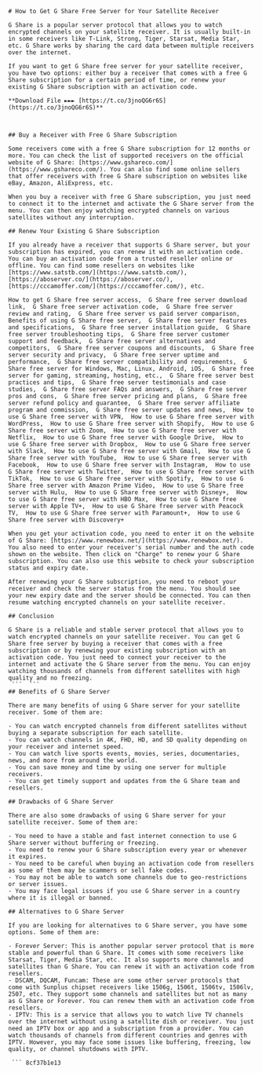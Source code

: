 ``` 
# How to Get G Share Free Server for Your Satellite Receiver
 
G Share is a popular server protocol that allows you to watch encrypted channels on your satellite receiver. It is usually built-in in some receivers like T-Link, Strong, Tiger, Starsat, Media Star, etc. G Share works by sharing the card data between multiple receivers over the internet.
 
If you want to get G Share free server for your satellite receiver, you have two options: either buy a receiver that comes with a free G Share subscription for a certain period of time, or renew your existing G Share subscription with an activation code.
 
**Download File ►►► [https://t.co/3jnoQG6r6S](https://t.co/3jnoQG6r6S)**


 
## Buy a Receiver with Free G Share Subscription
 
Some receivers come with a free G Share subscription for 12 months or more. You can check the list of supported receivers on the official website of G Share: [https://www.gshareco.com/](https://www.gshareco.com/). You can also find some online sellers that offer receivers with free G Share subscription on websites like eBay, Amazon, AliExpress, etc.
 
When you buy a receiver with free G Share subscription, you just need to connect it to the internet and activate the G Share server from the menu. You can then enjoy watching encrypted channels on various satellites without any interruption.
 
## Renew Your Existing G Share Subscription
 
If you already have a receiver that supports G Share server, but your subscription has expired, you can renew it with an activation code. You can buy an activation code from a trusted reseller online or offline. You can find some resellers on websites like [https://www.satstb.com/](https://www.satstb.com/), [https://aboserver.co/](https://aboserver.co/), [https://cccamoffer.com/](https://cccamoffer.com/), etc.
 
How to get G Share free server access,  G Share free server download link,  G Share free server activation code,  G Share free server review and rating,  G Share free server vs paid server comparison,  Benefits of using G Share free server,  G Share free server features and specifications,  G Share free server installation guide,  G Share free server troubleshooting tips,  G Share free server customer support and feedback,  G Share free server alternatives and competitors,  G Share free server coupons and discounts,  G Share free server security and privacy,  G Share free server uptime and performance,  G Share free server compatibility and requirements,  G Share free server for Windows, Mac, Linux, Android, iOS,  G Share free server for gaming, streaming, hosting, etc.,  G Share free server best practices and tips,  G Share free server testimonials and case studies,  G Share free server FAQs and answers,  G Share free server pros and cons,  G Share free server pricing and plans,  G Share free server refund policy and guarantee,  G Share free server affiliate program and commission,  G Share free server updates and news,  How to use G Share free server with VPN,  How to use G Share free server with WordPress,  How to use G Share free server with Shopify,  How to use G Share free server with Zoom,  How to use G Share free server with Netflix,  How to use G Share free server with Google Drive,  How to use G Share free server with Dropbox,  How to use G Share free server with Slack,  How to use G Share free server with Gmail,  How to use G Share free server with YouTube,  How to use G Share free server with Facebook,  How to use G Share free server with Instagram,  How to use G Share free server with Twitter,  How to use G Share free server with TikTok,  How to use G Share free server with Spotify,  How to use G Share free server with Amazon Prime Video,  How to use G Share free server with Hulu,  How to use G Share free server with Disney+,  How to use G Share free server with HBO Max,  How to use G Share free server with Apple TV+,  How to use G Share free server with Peacock TV,  How to use G Share free server with Paramount+,  How to use G Share free server with Discovery+
 
When you get your activation code, you need to enter it on the website of G Share: [https://www.renewbox.net/](https://www.renewbox.net/). You also need to enter your receiver's serial number and the auth code shown on the website. Then click on "Charge" to renew your G Share subscription. You can also use this website to check your subscription status and expiry date.
 
After renewing your G Share subscription, you need to reboot your receiver and check the server status from the menu. You should see your new expiry date and the server should be connected. You can then resume watching encrypted channels on your satellite receiver.
 
## Conclusion
 
G Share is a reliable and stable server protocol that allows you to watch encrypted channels on your satellite receiver. You can get G Share free server by buying a receiver that comes with a free subscription or by renewing your existing subscription with an activation code. You just need to connect your receiver to the internet and activate the G Share server from the menu. You can enjoy watching thousands of channels from different satellites with high quality and no freezing.
 ```  ``` 
## Benefits of G Share Server
 
There are many benefits of using G Share server for your satellite receiver. Some of them are:
 
- You can watch encrypted channels from different satellites without buying a separate subscription for each satellite.
- You can watch channels in 4K, FHD, HD, and SD quality depending on your receiver and internet speed.
- You can watch live sports events, movies, series, documentaries, news, and more from around the world.
- You can save money and time by using one server for multiple receivers.
- You can get timely support and updates from the G Share team and resellers.

## Drawbacks of G Share Server
 
There are also some drawbacks of using G Share server for your satellite receiver. Some of them are:

- You need to have a stable and fast internet connection to use G Share server without buffering or freezing.
- You need to renew your G Share subscription every year or whenever it expires.
- You need to be careful when buying an activation code from resellers as some of them may be scammers or sell fake codes.
- You may not be able to watch some channels due to geo-restrictions or server issues.
- You may face legal issues if you use G Share server in a country where it is illegal or banned.

## Alternatives to G Share Server
 
If you are looking for alternatives to G Share server, you have some options. Some of them are:

- Forever Server: This is another popular server protocol that is more stable and powerful than G Share. It comes with some receivers like Starsat, Tiger, Media Star, etc. It also supports more channels and satellites than G Share. You can renew it with an activation code from resellers.
- DSCAM, DQCAM, Funcam: These are some other server protocols that come with Sunplus chipset receivers like 1506g, 1506t, 1506tv, 1506lv, 2507, etc. They support some channels and satellites but not as many as G Share or Forever. You can renew them with an activation code from resellers.
- IPTV: This is a service that allows you to watch live TV channels over the internet without using a satellite dish or receiver. You just need an IPTV box or app and a subscription from a provider. You can watch thousands of channels from different countries and genres with IPTV. However, you may face some issues like buffering, freezing, low quality, or channel shutdowns with IPTV.

 ``` 8cf37b1e13
 
